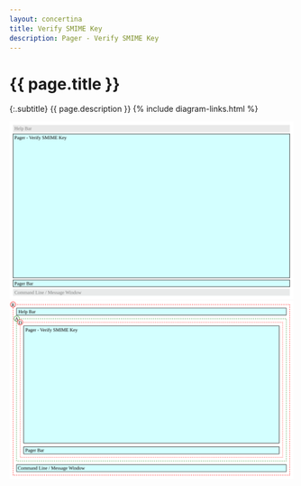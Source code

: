 ```yaml
---
layout: concertina
title: Verify SMIME Key
description: Pager - Verify SMIME Key
---
```


# {{ page.title }}

{:.subtitle}
{{ page.description }}
{% include diagram-links.html %}

![s-pager-verify-smime-key](images/s-pager-verify-smime-key.svg)
![l-pager-verify-smime-key](images/l-pager-verify-smime-key.svg)
